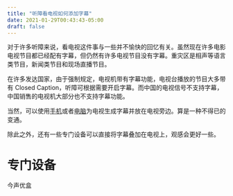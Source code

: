 ```yaml
---
title: "听障看电视如何添加字幕"
date: 2021-01-29T00:43:43-05:00
draft: false
---
```


对于许多听障来说，看电视这件事与一些并不愉快的回忆有关。虽然现在许多电影电视节目都已经配有字幕，但仍然有许多电视节目没有字幕。重灾区是相声等语言类节目，新闻类节目和现场直播节目。

在许多发达国家，由于强制规定，电视机带有字幕功能，电视台播放的节目大多带有 Closed Caption，听障可根据需要开启字幕。而中国的电视信号不支持字幕，中国销售的电视机大部分也不支持字幕功能。
 
当然，可以使用[手机](../mobile)或者[电脑](../pc)为电视生成字幕并放在电视旁边。算是一种不得已的变通。

除此之外，还有一些专门设备可以直接将字幕叠加在电视上，观感会更好一些。

# 专门设备

今声优盒
